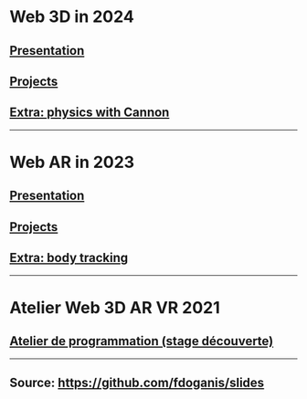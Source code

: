 

# Web 3D in 2024

## [Presentation](./web3d_presentation_20240216.html)

## [Projects](./web3d_projects_20240216.html)

## [Extra: physics with Cannon](./cannon.md)

---

# Web AR in 2023

## [Presentation](./ar_presentation_20230212.html)

## [Projects](./ar_projects_20220212.html)

## [Extra: body tracking](./bodytracking.md)

---

# Atelier Web 3D AR VR 2021

## [Atelier de programmation (stage découverte)](./Atelier_programmation_Web3D_AR_VR.html)

---

## Source: https://github.com/fdoganis/slides
